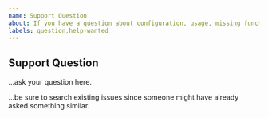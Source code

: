 ```yaml
---
name: Support Question
about: If you have a question about configuration, usage, missing functionality etc.
labels: question,help-wanted
---
```


## Support Question

...ask your question here.

...be sure to search existing issues since someone might have already asked something similar.
